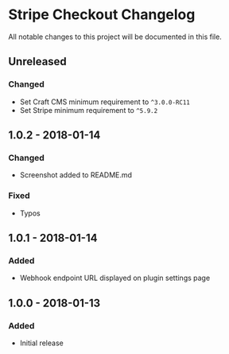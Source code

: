 # Stripe Checkout Changelog

All notable changes to this project will be documented in this file.

## Unreleased

### Changed
- Set Craft CMS minimum requirement to `^3.0.0-RC11`
- Set Stripe minimum requirement to `^5.9.2`

## 1.0.2 - 2018-01-14

### Changed
- Screenshot added to README.md

### Fixed
- Typos

## 1.0.1 - 2018-01-14

### Added
- Webhook endpoint URL displayed on plugin settings page

## 1.0.0 - 2018-01-13

### Added
- Initial release
